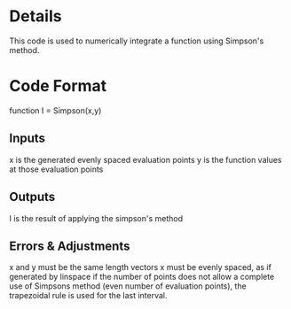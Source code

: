 # Details
This code is used to numerically integrate a function using Simpson's method.

# Code Format
function I = Simpson(x,y)

## Inputs
x is the generated evenly spaced evaluation points
y is the function values at those evaluation points

## Outputs
I is the result of applying the simpson's method

## Errors & Adjustments
x and y must be the same length vectors
x must be evenly spaced, as if generated by linspace
if the number of points does not allow a complete use of Simpsons method (even number of evaluation points), the trapezoidal rule is used for the last interval.
